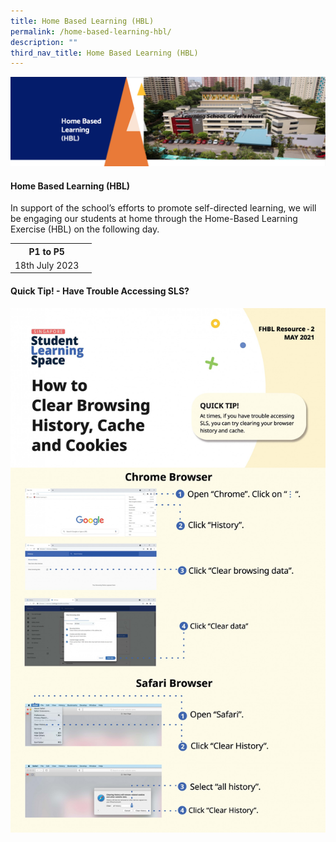 ```yaml
---
title: Home Based Learning (HBL)
permalink: /home-based-learning-hbl/
description: ""
third_nav_title: Home Based Learning (HBL)
---
```

<img src="/images/HBL.png">
<h4><strong>Home Based Learning (HBL)</strong></h4>
<p>In support of the school’s efforts to promote self-directed learning, we will be engaging our students at home through the Home-Based Learning Exercise (HBL) on the following day.</p>
<table>
<tbody>
<tr>
<th style="text-align: center;">P1 to P5</th>
</tr><tr>
<td style="text-align: center;">18th July 2023</td>
<td style="text-align: center;"></td>
</tr>
</tbody>
</table>
<h4><strong>Quick Tip! - Have Trouble Accessing SLS?</strong></h4>
<img src="/images/SLS.jpeg">